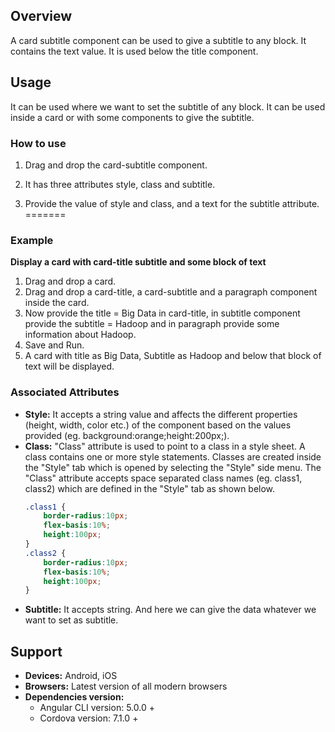 ## Overview
A card subtitle component can be used to give a subtitle to any block. It contains the text value. It is used below the title component.
## Usage
It can be used where we want to set the subtitle of any block. It can be used inside a card or with some components to give the subtitle.
### How to use
1. Drag and drop the card-subtitle component.
2. It has three attributes style, class and subtitle.

3. Provide the value of style and class, and a text for the subtitle attribute.
=======

### Example
**Display a card with card-title subtitle and some block of text**
1. Drag and drop a card.
2. Drag and drop a card-title, a card-subtitle and a paragraph component inside the card.
3. Now provide the title = Big Data in card-title, in subtitle component provide the subtitle = Hadoop and in paragraph provide some information about Hadoop.
4. Save and Run.
5. A card with title as Big Data, Subtitle as Hadoop and below that block of text will be displayed.

### Associated Attributes
- **Style:** It accepts a string value and affects the different properties (height, width, color etc.) of the component based on the values provided (eg. background:orange;height:200px;).
- **Class:** "Class" attribute is used to point to a class in a style sheet. A class contains one or more style statements. Classes are created inside the "Style" tab which is opened by selecting the "Style" side menu. The "Class" attribute accepts space separated class names (eg. class1, class2) which are defined in the "Style" tab as shown below.
    ```css
    .class1 {
        border-radius:10px;
        flex-basis:10%;
        height:100px;
    }
    .class2 {
        border-radius:10px;
        flex-basis:10%;
        height:100px;
    }
    ```
- **Subtitle:** It accepts string. And here we can give the data whatever we want to set as subtitle.
## Support
- **Devices:** Android, iOS
- **Browsers:**  Latest version of all modern browsers
- **Dependencies version:** 
    - Angular CLI version: 5.0.0 + 
    - Cordova version: 7.1.0 +
